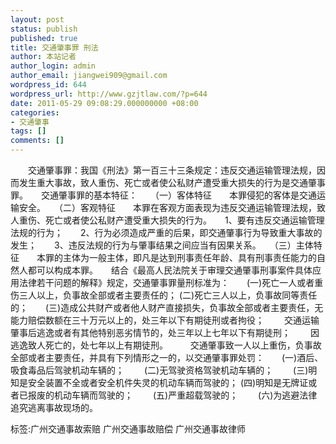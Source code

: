 ```yaml
---
layout: post
status: publish
published: true
title: 交通肇事罪 刑法
author: 本站记者
author_login: admin
author_email: jiangwei909@gmail.com
wordpress_id: 644
wordpress_url: http://www.gzjtlaw.com/?p=644
date: 2011-05-29 09:08:29.000000000 +08:00
categories:
- 交通肇事
tags: []
comments: []
---
```

　　交通肇事罪：我国《刑法》第一百三十三条规定：违反交通运输管理法规，因而发生重大事故，致人重伤、死亡或者使公私财产遭受重大损失的行为是交通肇事罪。　　交通肇事罪的基本特征：　　（一）客体特征　　本罪侵犯的客体是交通运输安全。　　（二）客观特征　　本罪在客观方面表现为违反交通运输管理法规，致人重伤、死亡或者使公私财产遭受重大损失的行为。　　1、要有违反交通运输管理法规的行为；　　2、行为必须造成严重的后果，即交通肇事行为导致重大事故的发生；　　3、违反法规的行为与肇事结果之间应当有因果关系。　　（三）主体特征　　本罪的主体为一般主体，即凡是达到刑事责任年龄、具有刑事责任能力的自然人都可以构成本罪。　　结合《最高人民法院关于审理交通肇事刑事案件具体应用法律若干问题的解释》规定，交通肇事罪量刑标准为：　　(一)死亡一人或者重伤三人以上，负事故全部或者主要责任的； (二)死亡三人以上，负事故同等责任的；　　(三)造成公共财产或者他人财产直接损失，负事故全部或者主要责任，无能力赔偿数额在三十万元以上的，处三年以下有期徒刑或者拘役；　　 交通运输肇事后逃逸或者有其他特别恶劣情节的，处三年以上七年以下有期徒刑；　　 因逃逸致人死亡的，处七年以上有期徒刑。 　　 交通肇事致一人以上重伤，负事故全部或者主要责任，并具有下列情形之一的，以交通肇事罪处罚：　　(一)酒后、吸食毒品后驾驶机动车辆的； 　　(二)无驾驶资格驾驶机动车辆的； 　　(三)明知是安全装置不全或者安全机件失灵的机动车辆而驾驶的； (四)明知是无牌证或者已报废的机动车辆而驾驶的； 　　(五)严重超载驾驶的； 　　(六)为逃避法律追究逃离事故现场的。 　　标签:广州交通事故索赔 广州交通事故赔偿 广州交通事故律师
